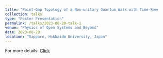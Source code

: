 ```yaml
---
title: "Point-Gap Topology of a Non-unitary Quantum Walk with Time-Reversal Symmetry."
collection: talks
type: "Poster Presentation"
permalink: /talks/2023-08-20-talk-1
venue: "Physics of Open Systems and Beyond"
date: 2023-08-20
location: "Sapporo, Hokkaido University, Japan"
---
```


For more details: [Click](https://sites.google.com/view/pos-byd/home?authuser=0)
